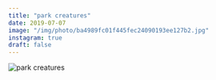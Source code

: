 ```yaml
---
title: "park creatures"
date: 2019-07-07
image: "/img/photo/ba4989fc01f445fec24090193ee127b2.jpg"
instagram: true
draft: false
---
```


![park creatures](/img/photo/ba4989fc01f445fec24090193ee127b2.jpg)
